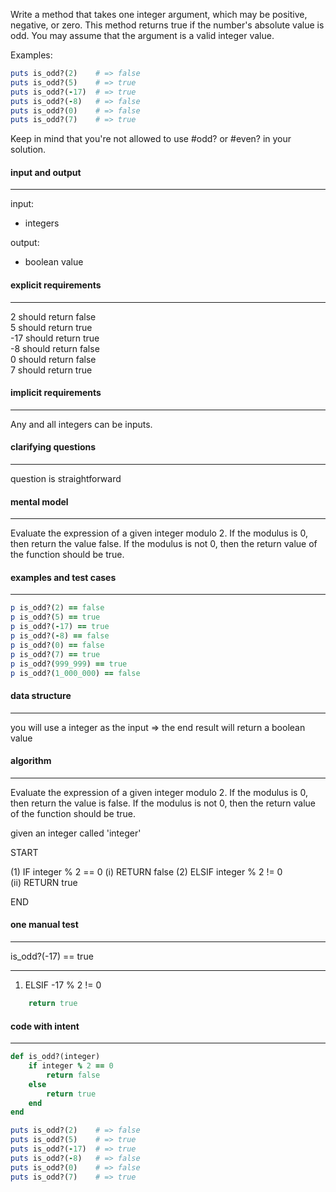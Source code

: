 Write a method that takes one integer argument, which may be positive, negative, or zero. This method returns true if the number's absolute value is odd. You may assume that the argument is a valid integer value.

Examples:
``` ruby
puts is_odd?(2)    # => false
puts is_odd?(5)    # => true
puts is_odd?(-17)  # => true
puts is_odd?(-8)   # => false
puts is_odd?(0)    # => false
puts is_odd?(7)    # => true
```

Keep in mind that you're not allowed to use #odd? or #even? in your solution.

#### input and output
---

input:
* integers

output:
* boolean value

#### explicit requirements
---

2 should return false\
5 should return true\
-17 should return true\
-8 should return false\
0 should return false\
7 should return true

#### implicit requirements
---

Any and all integers can be inputs.

#### clarifying questions
---

question is straightforward

#### mental model
---

Evaluate the expression of a given integer modulo 2. If the modulus is 0, then return the value false. If the modulus is not 0, then the return value of the function should be true.

#### examples and test cases
---

``` ruby
p is_odd?(2) == false
p is_odd?(5) == true
p is_odd?(-17) == true
p is_odd?(-8) == false
p is_odd?(0) == false
p is_odd?(7) == true
p is_odd?(999_999) == true
p is_odd?(1_000_000) == false
```

#### data structure
---

you will use a integer as the input => the end result will return a boolean value

#### algorithm
---

Evaluate the expression of a given integer modulo 2. If the modulus is 0, then return the value is false. If the modulus is not 0, then the return value of the function should be true.

given an integer called 'integer'

START

(1) IF integer % 2 == 0
  (i) RETURN false
(2) ELSIF integer % 2 != 0\
  (ii) RETURN true

END

#### one manual test
---
is_odd?(-17) == true

---

1. ELSIF -17 % 2 != 0


``` ruby
	return true
```

#### code with intent
---

``` ruby
def is_odd?(integer)
	if integer % 2 == 0
    	return false
    else
    	return true
    end
end

puts is_odd?(2)    # => false
puts is_odd?(5)    # => true
puts is_odd?(-17)  # => true
puts is_odd?(-8)   # => false
puts is_odd?(0)    # => false
puts is_odd?(7)    # => true


```